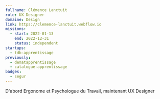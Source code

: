 ```yaml
---
fullname: Clémence Lanctuit
role: UX Designer
domaine: Design
link: https://clemence-lanctuit.webflow.io
missions:
  - start: 2022-01-13
    end: 2022-12-31
    status: independent
startups:
  - tdb-apprentissage
previously:
  - dematapprentissage
  - catalogue-apprentissage
badges:
  - segur
---
```


D'abord Ergonome et Psychologue du Travail, maintenant UX Designer
